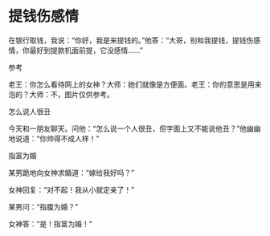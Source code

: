 # 提钱伤感情

在银行取钱，我说：“你好，我是来提钱的。”他答：“大哥，别和我提钱，提钱伤感情，你最好到提款机面前提，它没感情……” 

参考 

老王：你怎么看待网上的女神？大师：她们就像是方便面。老王：你的意思是用来泡的？大师：不，图片仅供参考。 

怎么说人很丑 

今天和一朋友聊天。问他：“怎么说一个人很丑，但字面上又不能说他丑？”他幽幽地说道：“你帅得不成人样！” 

指富为婚 

某男跪地向女神求婚道：“嫁给我好吗？” 

女神回复：“对不起！我从小就定亲了！” 

某男问：“指腹为婚？” 

女神答：“是！指富为婚！”